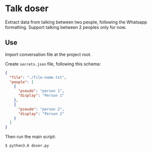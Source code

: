 # Talk doser

Extract data from talking between two people, following the Whatsapp formatting.
Support talking between 2 peoples only for now.

## Use

Import conversation file at the project root.

Create `secrets.json` file, following this schema:

```json
{
  "file": "./file-name.txt",
  "people": [
    {
      "pseudo": "person 1",
      "display": "Person 1"
    },
    {
      "pseudo": "person 2",
      "display": "Person 2"
    }
  ]
}
```

Then run the main script:

```bash
$ python3.6 doser.py
```
